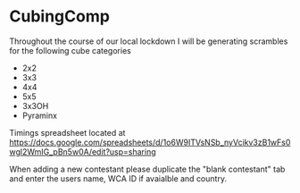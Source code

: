 # CubingComp

Throughout the course of our local lockdown I will be generating scrambles for the following cube categories

* 2x2
* 3x3
* 4x4
* 5x5 
* 3x3OH
* Pyraminx

Timings spreadsheet located at 
https://docs.google.com/spreadsheets/d/1o6W9ITVsNSb_nyVcikv3zB1wFs0wgl2WmIG_pBn5w0A/edit?usp=sharing

When adding a new contestant please duplicate the "blank contestant" tab and enter the users name, WCA ID if avaialble and country. 

